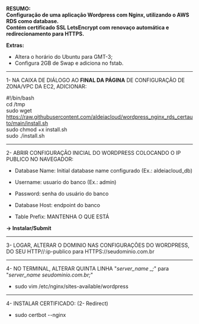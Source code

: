 <b>RESUMO: <br>Configuração de uma aplicação Wordpress com Nginx, utilizando o AWS RDS como database. <br>
 Contém certificado SSL LetsEncrypt com renovaço automática e redirecionamento para HTTPS.</b>

 <b>Extras:</b>
  - Altera o horário do Ubuntu para GMT-3;
  - Configura 2GB de Swap e adiciona no fstab.

------------------------------------------------------------------------------

1- NA CAIXA DE DIÁLOGO AO <b>FINAL DA PÁGINA</b> DE CONFIGURAÇÃO DE ZONA/VPC DA EC2, ADICIONAR:

#!/bin/bash<br>
cd /tmp<br>
sudo wget https://raw.githubusercontent.com/aldeiacloud/wordpress_nginx_rds_certauto/main/install.sh<br>
sudo chmod +x install.sh<br>
sudo ./install.sh<br>

------------------------------------------------------------------------------

2- ABRIR CONFIGURAÇÃO INICIAL DO WORDPRESS COLOCANDO O IP PUBLICO NO NAVEGADOR:

- Database Name: Initial database name configurado (Ex.: aldeiacloud_db)

- Username: usuario do banco (Ex.: admin)

- Password: senha do usuário do banco

- Database Host: endpoint do banco

- Table Prefix: MANTENHA O QUE ESTÁ

<b>-> Instalar/Submit</b>

------------------------------------------------------------------------------

3- LOGAR, ALTERAR O DOMINIO NAS CONFIGURAÇÕES DO WORDPRESS, DO SEU HTTP//:ip-publico para HTTPS://seudominio.com.br

------------------------------------------------------------------------------

4- NO TERMINAL, ALTERAR QUINTA LINHA "<i>server_name _;</i>" para "<i>server_name seudominio.com.br;</i>"
- sudo vim /etc/nginx/sites-available/wordpress

------------------------------------------------------------------------------

4- INSTALAR CERTIFICADO: (2- Redirect)
- sudo certbot --nginx
